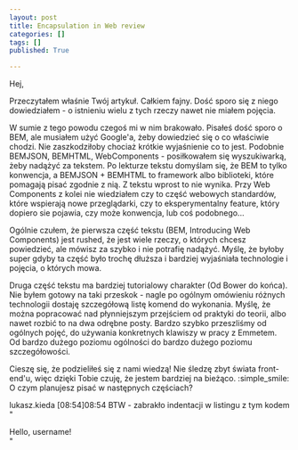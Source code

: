 ```yaml
---
layout: post
title: Encapsulation in Web review
categories: []
tags: []
published: True

---
```


Hej,

Przeczytałem właśnie Twój artykuł. Całkiem fajny. Dość sporo się z niego dowiedziałem - o istnieniu wielu z tych rzeczy nawet nie miałem pojęcia.

W sumie z tego powodu czegoś mi w nim brakowało. Pisałeś dość sporo o BEM, ale musiałem użyć Google'a, żeby dowiedzieć się o co właściwie chodzi. Nie zaszkodziłoby chociaż krótkie wyjaśnienie co to jest. Podobnie BEMJSON, BEMHTML, WebComponents - posiłkowałem się wyszukiwarką, żeby nadążyć za tekstem. Po lekturze tekstu domyślam się, że BEM to tylko konwencja, a BEMJSON + BEMHTML to framework albo biblioteki, które pomagają pisać zgodnie z nią. Z tekstu wprost to nie wynika. Przy Web Components z kolei nie wiedziałem czy to część webowych standardów, które wspierają nowe przeglądarki, czy to eksperymentalny feature, który dopiero sie pojawia, czy może konwencja, lub coś podobnego...

Ogólnie czułem, że pierwsza część tekstu (BEM, Introducing Web Components) jest rushed, że jest wiele rzeczy, o których chcesz powiedzieć, ale mówisz za szybko i nie potrafię nadążyć. Myślę, że byłoby super gdyby ta część było trochę dłuższa i bardziej wyjaśniała technologie i pojęcia, o których mowa.

Druga część tekstu ma bardziej tutorialowy charakter (Od Bower do końca). Nie byłem gotowy na taki przeskok - nagle po ogólnym omówieniu różnych technologii dostaję szczegółową listę komend do wykonania.  Myślę, że można popracować nad płynniejszym przejściem od praktyki do teorii, albo nawet rozbić to na dwa odrębne posty. Bardzo szybko przeszliśmy od ogólnych pojęć, do używania konkretnych klawiszy w pracy z Emmetem. Od bardzo dużego poziomu ogólności do bardzo dużego poziomu szczegółowości.

Cieszę się, że podzieliłeś się z nami wiedzą! Nie śledzę zbyt świata front-end'u, więc dzięki Tobie czuję, że jestem bardziej na bieżąco. :simple_smile: O czym planujesz pisać w następnych częściach?

lukasz.kieda [08:54]08:54
BTW - zabrakło indentacji w listingu z tym kodem "<div class="bwelcome__message hiddent">Hello, username!</div>"